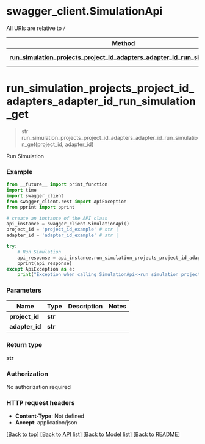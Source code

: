 # swagger_client.SimulationApi

All URIs are relative to */*

Method | HTTP request | Description
------------- | ------------- | -------------
[**run_simulation_projects_project_id_adapters_adapter_id_run_simulation_get**](SimulationApi.md#run_simulation_projects_project_id_adapters_adapter_id_run_simulation_get) | **GET** /projects/{project_id}/adapters/{adapter_id}/run_simulation | Run Simulation

# **run_simulation_projects_project_id_adapters_adapter_id_run_simulation_get**
> str run_simulation_projects_project_id_adapters_adapter_id_run_simulation_get(project_id, adapter_id)

Run Simulation

### Example
```python
from __future__ import print_function
import time
import swagger_client
from swagger_client.rest import ApiException
from pprint import pprint

# create an instance of the API class
api_instance = swagger_client.SimulationApi()
project_id = 'project_id_example' # str | 
adapter_id = 'adapter_id_example' # str | 

try:
    # Run Simulation
    api_response = api_instance.run_simulation_projects_project_id_adapters_adapter_id_run_simulation_get(project_id, adapter_id)
    pprint(api_response)
except ApiException as e:
    print("Exception when calling SimulationApi->run_simulation_projects_project_id_adapters_adapter_id_run_simulation_get: %s\n" % e)
```

### Parameters

Name | Type | Description  | Notes
------------- | ------------- | ------------- | -------------
 **project_id** | **str**|  | 
 **adapter_id** | **str**|  | 

### Return type

**str**

### Authorization

No authorization required

### HTTP request headers

 - **Content-Type**: Not defined
 - **Accept**: application/json

[[Back to top]](#) [[Back to API list]](../README.md#documentation-for-api-endpoints) [[Back to Model list]](../README.md#documentation-for-models) [[Back to README]](../README.md)

